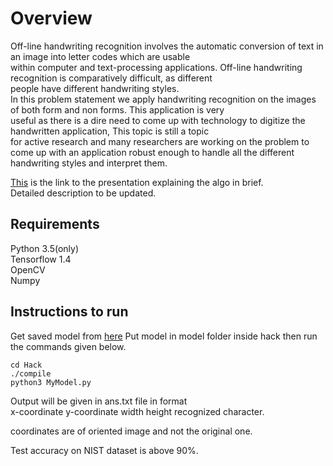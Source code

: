 # Overview
Off-line handwriting recognition involves the automatic conversion of text in an image into letter codes which are usable<br/> within computer and text-processing applications. Off-line handwriting recognition is comparatively difficult, as different<br/> people have different handwriting styles.<br/> 
In this problem statement we apply handwriting recognition on the images of both form and non forms. This application is very<br/> useful as there is a dire need to come up with technology to digitize the handwritten application, This topic is still a topic<br/> for active research and many researchers are working on the problem to come up with an application robust enough to handle all the different handwriting styles and interpret them.

[This](https://docs.google.com/presentation/d/1niFtRGOegT9jFcqXAsJ1vefYUIYLhS0BVa5yx_mcdXM/edit?usp=sharing) is the link to the 
presentation explaining the algo in brief.
<br/>
Detailed description to be updated.

## Requirements<br/>
Python 3.5(only)<br/>
Tensorflow 1.4<br/>
OpenCV<br/>
Numpy

## Instructions to run
Get saved model from [here](https://drive.google.com/open?id=1fL94Hd4EE-tIfgYbrNmV22fkkd_r1SWP)
Put model in model folder inside hack then run the commands given below.
```
cd Hack
./compile
python3 MyModel.py
```
Output will be given in ans.txt file in format <br/>
x-coordinate y-coordinate width height recognized character.<br/>

coordinates are of oriented image and not the original one.<br/>

Test accuracy on NIST dataset is above 90%. 



